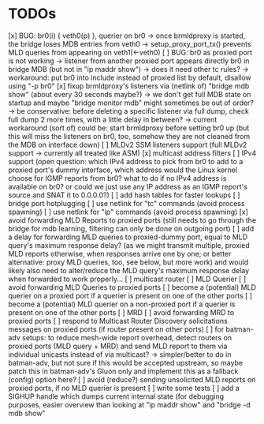 # TODOs

[x] BUG: br0(i) { veth0(p) }, querier on br0
    -> once brmldproxy is started, the bridge
       loses MDB entries from veth0
    -> setup_proxy_port_tx() prevents
       MLD queries from appearing on veth1(<-veth0)
[ ] BUG: br0 as proxied port is not working
    -> listener from another proxied port
       appears directly br0 in bridge MDB
       (but not in "ip maddr show")
    -> does it need other tc rules?
    -> workaround: put br0 into include instead of
       proxied list by default, disallow using
       "-p br0"
[x] fixup brmldproxy's listeners via (netlink of)
    "bridge mdb show" (about every 30 seconds maybe?)
    -> we don't get full MDB state on startup and
       maybe "bridge monitor mdb" might sometimes be
       out of order?
       -> be conservative: before deleting a specific
          listener via full dump, check full dump 2 more times,
          with a little delay in between?
    -> current workaround (sort of) could be: start brmldproxy
       before setting br0 up (but this will miss the
       listeners on br0, too, somehow they are not cleaned
       from the MDB on interface down)
[ ] MLDv2 SSM listeners support
    (full MLDv2 support -> currently all treated like ASM)
[x] multicast address filters
[ ] IPv4 support
    (open question: which IPv4 address to pick from br0
     to add to a proxied port's dummy interface,
     which address would the Linux kernel choose for IGMP reports
     from br0?
     what to do if no IPv4 address is available on br0?
     or could we just use any IP address as an IGMP report's source
     and SNAT it to 0.0.0.0?)
[ ] add hash tables for faster lookups
[ ] bridge port hotplugging
[ ] use netlink for "tc" commands (avoid process spawning)
[ ] use netlink for "ip" commands (avoid process spawning)
[x] avoid forwarding MLD Reports to proxied ports
    (still needs to go through the bridge for mdb learning,
     filtering can only be done on outgoing port)
[ ] add a delay for forwarding MLD queries to proxied-dummy port,
    equal to MLD query's maximum response delay?
    (as we might transmit multiple, proxied MLD reports otherwise,
     when responses arrive one by one; or better alternative:
     proxy MLD queries, too, see below, but more work)
    and would likely also need to alter/reduce the MLD query's
    maximum response delay when forwarded to work properly...
[ ] multicast router
  [ ] MLD Querier
    [ ] avoid forwarding MLD Queries to proxied ports
    [ ] become a (potential) MLD querier on a proxied port if a
        querier is present on one of the other ports
    [ ] become a (potential) MLD querier on a non-proxied port if a
        querier is present on one of the other ports
  [ ] MRD
    [ ] avoid forwarding MRD to proxied ports
    [ ] respond to Multicast Router Discovery solicitations messages
        on proxied ports (if router present on other ports)
[ ] for batman-adv setups:
    to reduce mesh-wide report overhead,
    detect routers on proxied ports (MLD query + MRD) and send
    MLD report to them via individual unicasts instead of via
    multicast?
    -> simpler/better to do in batman-adv, but not sure if this
       would be accepted upstream, so maybe patch this in
       batman-adv's Gluon only and implement this as a fallback
       (config) option here?
[ ] avoid (reduce?) sending unsolicited MLD reports on proxied ports, if no MLD
    querier is present
[ ] write some tests
[ ] add a SIGHUP handle which dumps current internal state
    (for debugging purposes, easier overview than looking at
     "ip maddr show" and "bridge -d mdb show"
